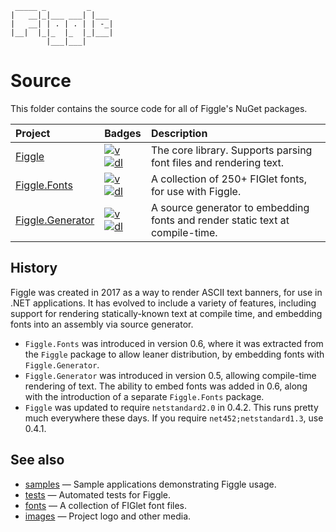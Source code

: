 ```
 _____ _         _     
|   __|_|___ ___| |___ 
|   __| | . | . | | -_|
|__|  |_|_  |_  |_|___|
        |___|___|      
```

# Source

This folder contains the source code for all of Figgle's NuGet packages.

| Project | Badges | Description |
| :------ | :----- | :---------- |
| [Figgle][figgle] | [![v][figgle-v]][figgle-nuget] [![dl][figgle-dl]][figgle-nuget] | The core library. Supports parsing font files and rendering text. |
| [Figgle.Fonts][fonts] | [![v][fonts-v]][fonts-nuget] [![dl][fonts-dl]][fonts-nuget] | A collection of 250+ FIGlet fonts, for use with Figgle. |
| [Figgle.Generator][generator] | [![v][gen-v]][gen-nuget] [![dl][gen-dl]][gen-nuget] | A source generator to embedding fonts and render static text at compile-time. |

## History

Figgle was created in 2017 as a way to render ASCII text banners, for use in .NET applications.
It has evolved to include a variety of features, including support for rendering statically-known
text at compile time, and embedding fonts into an assembly via source generator.

- `Figgle.Fonts` was introduced in version 0.6, where it was extracted from the `Figgle` package to allow leaner distribution, by embedding fonts with `Figgle.Generator`.
- `Figgle.Generator` was introduced in version 0.5, allowing compile-time rendering of text. The ability to embed fonts was added in 0.6, along with the introduction of a separate `Figgle.Fonts` package.
- `Figgle` was updated to require `netstandard2.0` in 0.4.2. This runs pretty much everywhere these days. If you require `net452;netstandard1.3`, use 0.4.1.

[figgle]: https://github.com/drewnoakes/figgle/tree/master/src/Figgle
[fonts]: https://github.com/drewnoakes/figgle/tree/master/src/Figgle.Fonts
[generator]: https://github.com/drewnoakes/figgle/tree/master/src/Figgle.Generator

[figgle-v]: https://img.shields.io/nuget/v/Figgle
[figgle-dl]: https://img.shields.io/nuget/dt/Figgle
[figgle-nuget]: https://www.nuget.org/packages/Figgle/

[fonts-v]: https://img.shields.io/nuget/v/Figgle.Fonts
[fonts-dl]: https://img.shields.io/nuget/dt/Figgle.Fonts
[fonts-nuget]: https://www.nuget.org/packages/Figgle.Fonts/

[gen-v]: https://img.shields.io/nuget/v/Figgle.Generator
[gen-dl]: https://img.shields.io/nuget/dt/Figgle.Generator
[gen-nuget]: https://www.nuget.org/packages/Figgle.Generator/

## See also

- [samples](../samples) &mdash; Sample applications demonstrating Figgle usage.
- [tests](../tests) &mdash; Automated tests for Figgle.
- [fonts](../fonts) &mdash; A collection of FIGlet font files.
- [images](../images) &mdash; Project logo and other media.
